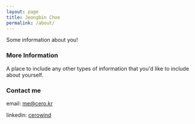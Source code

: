 ```yaml
---
layout: page
title: Jeongbin Choe
permalink: /about/
---
```


Some information about you!

### More Information

A place to include any other types of information that you'd like to include about yourself.

### Contact me

email: [me@cero.kr](mailto:me@cero.kr)

linkedin: <a href="http://www.linkedin.com/in/cerowind" target="blank">cerowind</a>
